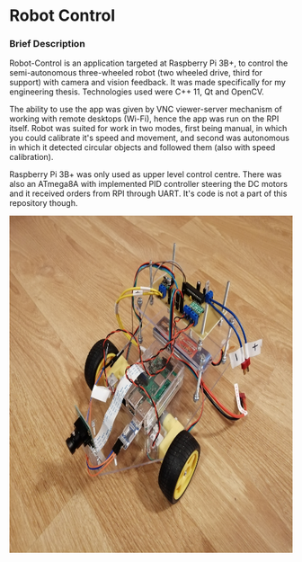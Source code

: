 # Robot Control

### Brief Description
Robot-Control is an application targeted at Raspberry Pi 3B+, to control the semi-autonomous three-wheeled robot (two wheeled drive, third for support) with camera and vision feedback.
It was made specifically for my engineering thesis. Technologies used were C++ 11, Qt and OpenCV.

The ability to use the app was given by VNC viewer-server mechanism of working with remote desktops (Wi-Fi), hence the app was run on the RPI itself.
Robot was suited for work in two modes, first being manual, in which you could calibrate it's speed and movement, and second was autonomous in which it detected circular objects and followed them (also with speed calibration).

Raspberry Pi 3B+ was only used as upper level control centre. There was also an ATmega8A with implemented PID controller steering the DC motors and it received orders from RPI through UART. It's code is not a part of this repository though.

<img src="https://github.com/EmbeddedPaul166/Robot-Control/blob/master/Robot.jpg" height="600" width="600">

